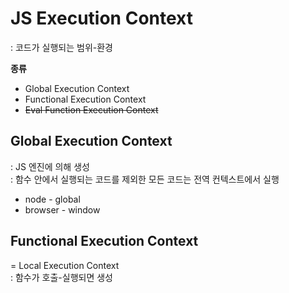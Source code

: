 # JS Execution Context
: 코드가 실행되는 범위-환경     


**종류**
- Global Execution Context
- Functional Execution Context
- <strike>Eval Function Execution Context</strike>



## Global Execution Context
: JS 엔진에 의해 생성    
: 함수 안에서 실행되는 코드를 제외한 모든 코드는 전역 컨텍스트에서 실행    

- node - global
- browser - window



## Functional Execution Context
= Local Execution Context   
: 함수가 호출-실행되면 생성   
